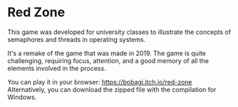 # Red Zone
This game was developed for university classes to illustrate the concepts of semaphores and threads in operating systems.

It's a remake of the game that was made in 2019. The game is quite challenging, requiring focus, attention, and a good memory of all the elements involved in the process.

You can play it in your browser: https://bobagi.itch.io/red-zone
Alternatively, you can download the zipped file with the compilation for Windows.
